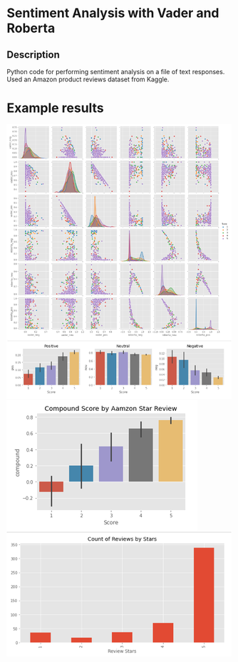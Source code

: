 # Sentiment Analysis with Vader and Roberta
## Description
Python code for performing sentiment analysis on a file of text responses. Used an Amazon product reviews dataset from Kaggle.

# Example results
![Alt text](assets\modelcomparisons.png)
![Alt text](assets\sentimentbystar.png)
![Alt text](assets\scorebystar.png)
![Alt text](assets\revsbystar.png)